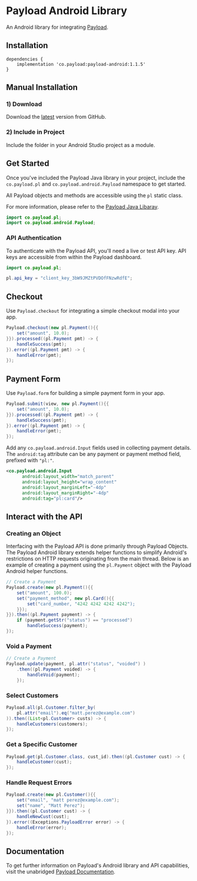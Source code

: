 # Payload Android Library

An Android library for integrating [Payload](https://payload.co).

## Installation

```
dependencies {
    implementation 'co.payload:payload-android:1.1.5'
}
```

## Manual Installation

### 1) Download

Download the [latest](https://github.com/payload-code/payload-android/archive/master.zip)
version from GitHub.

### 2) Include in Project

Include the folder in your Android Studio project as a module.

## Get Started

Once you've included the Payload Java library in your project,
include the `co.payload.pl` and `co.payload.android.Payload` namespace to get started.

All Payload objects and methods are accessible using the `pl` static class.

For more information, please refer to the [Payload Java Libaray](https://github.com/payload-code/payload-java).

```java
import co.payload.pl;
import co.payload.android.Payload;
```

### API Authentication

To authenticate with the Payload API, you'll need a live or test API key. API
keys are accessible from within the Payload dashboard.

```java
import co.payload.pl;

pl.api_key = "client_key_3bW9JMZtPVDOfFNzwRdfE";
```

## Checkout

Use `Payload.checkout` for integrating a simple checkout modal into your app.

```java
Payload.checkout(new pl.Payment(){{
    set("amount", 10.0);
}}).processed((pl.Payment pmt) -> {
    handleSuccess(pmt);
}).error((pl.Payment pmt) -> {
    handleError(pmt);
});
```

## Payment Form

Use `Payload.form` for building a simple payment form in your app.

```java
Payload.submit(view, new pl.Payment(){{
    set("amount", 10.0);
}}).processed((pl.Payment pmt) -> {
    handleSuccess(pmt);
}).error((pl.Payment pmt) -> {
    handleError(pmt);
});
```

Add any `co.payload.android.Input` fields used in collecting payment details.
The `android:tag` attribute can be any payment or payment method field, prefixed
with `"pl:"`.

```xml
<co.payload.android.Input
      android:layout_width="match_parent"
      android:layout_height="wrap_content"
      android:layout_marginLeft="-4dp"
      android:layout_marginRight="-4dp"
      android:tag="pl:card"/>
```

## Interact with the API

### Creating an Object


Interfacing with the Payload API is done primarily through Payload Objects.
The Payload Android library extends helper functions to simplify Android's
restrictions on HTTP requests originating from the main thread.
Below is an example of
creating a payment using the `pl.Payment` object with the Payload Android helper functions.


```java
// Create a Payment
Payload.create(new pl.Payment(){{
    set("amount", 100.0);
    set("payment_method", new pl.Card(){{
        set("card_number, "4242 4242 4242 4242");
    }});
}}).then((pl.Payment payment) -> {
    if (payment.getStr("status") == "processed")
        handleSuccess(payment);
});
```

### Void a Payment

```java
// Create a Payment
Payload.update(payment, pl.attr("status", "voided") )
    .then((pl.Payment voided) -> {
        handleVoid(payment);
    });
```

### Select Customers

```java
Payload.all(pl.Customer.filter_by(
    pl.attr("email").eq("matt.perez@example.com")
)).then((List<pl.Customer> custs) -> {
    handleCustomers(customers);
});
```

### Get a Specific Customer

```java
Payload.get(pl.Customer.class, cust_id).then((pl.Customer cust) -> {
    handleCustomer(cust);
});
```

### Handle Request Errors

```java
Payload.create(new pl.Customer(){{
    set("email", "matt perez@example.com");
    set("name", "Matt Perez");
}}).then((pl.Customer cust) -> {
    handleNewCust(cust);
}).error((Exceptions.PayloadError error) -> {
    handleError(error);
});
```

## Documentation

To get further information on Payload's Android library and API capabilities,
visit the unabridged [Payload Documentation](https://docs.payload.co/).
